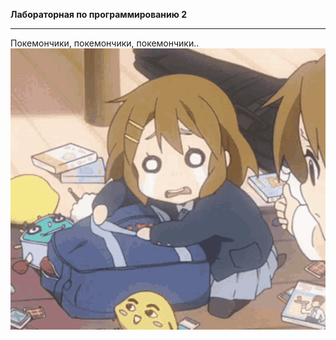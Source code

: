 **Лабораторная по программированию 2**
***
Покемончики, покемончики, покемончики..
![это я собираюсь на пары](https://github.com/Popandypalo/Proga_Lab_2/blob/master/for_readme/crying-anime-anime-cry.gif)
